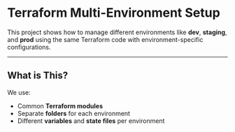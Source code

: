 # Terraform Multi-Environment Setup

This project shows how to manage different environments like **dev**, **staging**, and **prod** using the same Terraform code with environment-specific configurations.

---

##  What is This?

We use:
- Common **Terraform modules**
- Separate **folders** for each environment
- Different **variables** and **state files** per environment


